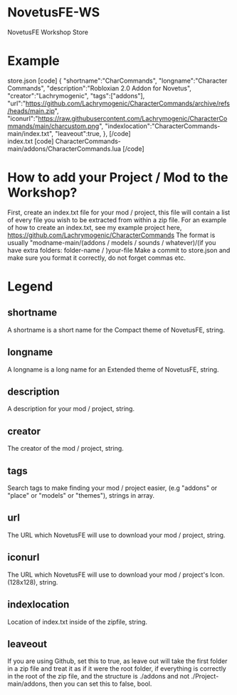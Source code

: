 # NovetusFE-WS
NovetusFE Workshop Store

# Example
store.json
[code]
       {
				"shortname":"CharCommands",
				"longname":"Character Commands",
				"description":"Robloxian 2.0 Addon for Novetus",
				"creator":"Lachrymogenic",
				"tags":["addons"],
				"url":"https://github.com/Lachrymogenic/CharacterCommands/archive/refs/heads/main.zip",
				"iconurl":"https://raw.githubusercontent.com/Lachrymogenic/CharacterCommands/main/charcustom.png",
				"indexlocation":"CharacterCommands-main/index.txt",
				"leaveout":true,
			},
[/code]      
index.txt
[code]
CharacterCommands-main/addons/CharacterCommands.lua
[/code]

# How to add your Project / Mod to the Workshop?
First, create an index.txt file for your mod / project, this file will contain a list of every file you wish to be extracted from within a zip file. For an example of how to create an index.txt, see my example project here, https://github.com/Lachrymogenic/CharacterCommands The format is usually "modname-main/(addons / models / sounds / whatever)/(if you have extra folders: folder-name / )your-file Make a commit to store.json and make sure you format it correctly, do not forget commas etc.

# Legend
## shortname
A shortname is a short name for the Compact theme of NovetusFE, string.
## longname
A longname is a long name for an Extended theme of NovetusFE, string.
## description
A description for your mod / project, string.
## creator
The creator of the mod / project, string.
## tags
Search tags to make finding your mod / project easier, (e.g "addons" or "place" or "models" or "themes"), strings in array.
## url
The URL which NovetusFE will use to download your mod / project, string.
## iconurl
The URL which NovetusFE will use to download your mod / project's Icon. (128x128), string.
## indexlocation
Location of index.txt inside of the zipfile, string.
## leaveout
If you are using Github, set this to true, as leave out will take the first folder in a zip file and treat it as if it were the root folder, if everything is correctly in the root of the zip file, and the structure is ./addons and not ./Project-main/addons, then you can set this to false, bool.
